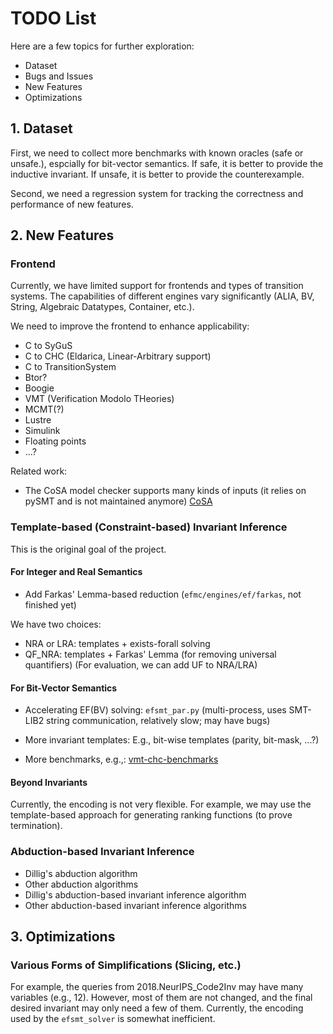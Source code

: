 # TODO List

Here are a few topics for further exploration:

- Dataset
- Bugs and Issues
- New Features
- Optimizations

## 1. Dataset

First, we need to collect more benchmarks with known oracles (safe or unsafe.), espcially for bit-vector semantics.
If safe, it is better to provide the inductive invariant.
If unsafe, it is better to provide the counterexample.

Second, we need a regression system for tracking the correctness and performance of new features.

## 2. New Features

### Frontend

Currently, we have limited support for frontends and types of transition systems. The capabilities of different engines vary significantly (ALIA, BV, String, Algebraic Datatypes, Container, etc.).

We need to improve the frontend to enhance applicability:

- C to SyGuS
- C to CHC (Eldarica, Linear-Arbitrary support)
- C to TransitionSystem
- Btor?
- Boogie
- VMT (Verification Modolo THeories)
- MCMT(?)
- Lustre
- Simulink
- Floating points
- ...?

Related work:

- The CoSA model checker supports many kinds of inputs (it relies on pySMT and is not maintained anymore) [CoSA](https://github.com/cristian-mattarei/CoSA)

### Template-based (Constraint-based) Invariant Inference

This is the original goal of the project.

#### For Integer and Real Semantics

- Add Farkas' Lemma-based reduction (`efmc/engines/ef/farkas`, not finished yet)

We have two choices:

- NRA or LRA: templates + exists-forall solving
- QF_NRA: templates + Farkas' Lemma (for removing universal quantifiers)
  (For evaluation, we can add UF to NRA/LRA)

#### For Bit-Vector Semantics

- Accelerating EF(BV) solving: `efsmt_par.py` (multi-process, uses SMT-LIB2 string communication, relatively slow; may have bugs)
- More invariant templates: E.g., bit-wise templates (parity, bit-mask, ...?)

- More benchmarks, e.g.,: [vmt-chc-benchmarks](https://github.com/chc-comp/vmt-chc-benchmarks/tree/master/bv)

#### Beyond Invariants

Currently, the encoding is not very flexible. For example, we may use the template-based approach for generating ranking functions (to prove termination).


### Abduction-based Invariant Inference

- Dillig's abduction algorithm
- Other abduction algorithms
- Dillig's abduction-based invariant inference algorithm
- Other abduction-based invariant inference algorithms

## 3. Optimizations

### Various Forms of Simplifications (Slicing, etc.)

For example, the queries from 2018.NeurIPS_Code2Inv may have many variables (e.g., 12). However, most of them are not changed, and the final desired invariant may only need a few of them. Currently, the encoding used by the `efsmt_solver` is somewhat inefficient.
